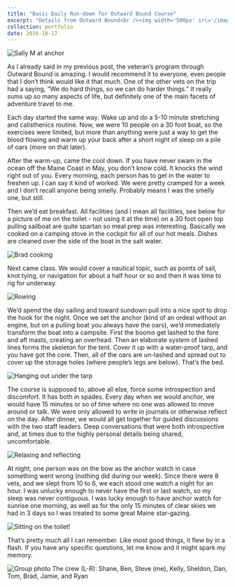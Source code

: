 ```yaml
---
title: "Basic Daily Run-down for Outward Bound Course"
excerpt: "Details from Outward Bound<br /><img width='500px' src='/images/sailing-blog/sally-m.jpeg' alt='Sally M at anchor' />"
collection: portfolio
date: 2016-10-17
---
```


![Sally M at anchor](/images/sailing-blog/sally-m.jpeg)

As I already said in my previous post, the veteran’s program through Outward Bound is amazing. I would recommend it to everyone, even people that I don’t think would like it that much. One of the other vets on the trip had a saying, “We do hard things, so we can do harder things.” It really sums up so many aspects of life, but definitely one of the main facets of adventure travel to me.

Each day started the same way. Wake up and do a 5-10 minute stretching and calisthenics routine. Now, we were 10 people on a 30 foot boat, so the exercises were limited, but more than anything were just a way to get the blood flowing and warm up your back after a short night of sleep on a pile of oars (more on that later).

After the warm-up, came the cool down. If you have never swam in the ocean off the Maine Coast in May, you don’t know cold. It knocks the wind right out of you. Every morning, each person has to get in the water to freshen up. I can say it kind of worked. We were pretty cramped for a week and I don’t recall anyone being smelly. Probably means I was the smelly one, but still.

Then we’d eat breakfast. All facilities (and I mean all facilities, see below for a picture of me on the toilet - not using it at the time) on a 30 foot open top pulling sailboat are quite spartan so meal prep was interesting. Basically we cooked on a camping stove in the cockpit for all of our hot meals. Dishes are cleaned over the side of the boat in the salt water.

![Brad cooking](/images/sailing-blog/brad-cooking.jpeg)

Next came class. We would cover a nautical topic, such as points of sail, knot tying, or navigation for about a half hour or so and then it was time to rig for underway.

![Rowing](/images/sailing-blog/rowing.jpeg)

We’d spend the day sailing and toward sundown pull into a nice spot to drop the hook for the night. Once we set the anchor (kind of an ordeal without an engine, but on a pulling boat you always have the oars), we’d immediately transform the boat into a campsite. First the booms get lashed to the fore and aft masts, creating an overhead. Then an elaborate system of lashed lines forms the skeleton for the tent. Cover it up with a water-proof tarp, and you have got the core. Then, all of the oars are un-lashed and spread out to cover up the storage holes (where people’s legs are below). That’s the bed.

![Hanging out under the tarp](/images/sailing-blog/under-the-tarp.jpeg)

The course is supposed to, above all else, force some introspection and discomfort. It has both in spades. Every day when we would anchor, we would have 15 minutes or so of time where no one was allowed to move around or talk. We were only allowed to write in journals or otherwise reflect on the day. After dinner, we would all get together for guided discussions with the two staff leaders. Deep conversations that were both introspective and, at times due to the highly personal details being shared, uncomfortable.

![Relaxing and reflecting](/images/sailing-blog/feet-up.jpeg)

At night, one person was on the bow as the anchor watch in case something went wrong (nothing did during our week). Since there were 8 vets, and we slept from 10 to 6, we each stood one watch a night for an hour. I was unlucky enough to never have the first or last watch, so my sleep was never contiguous. I was lucky enough to have anchor watch for sunrise one morning, as well as for the only 15 minutes of clear skies we had in 3 days so I was treated to some great Maine star-gazing.

![Sitting on the toilet!](/images/sailing-blog/on-the-pot.jpeg)

That’s pretty much all I can remember. Like most good things, it flew by in a flash. If you have any specific questions, let me know and it might spark my memory.

![Group photo](/images/sailing-blog/harber-barbers.jpeg)
The crew (L-R): Shane, Ben, Steve (me), Kelly, Sheldon, Dan, Tom, Brad, Jamie, and Ryan
